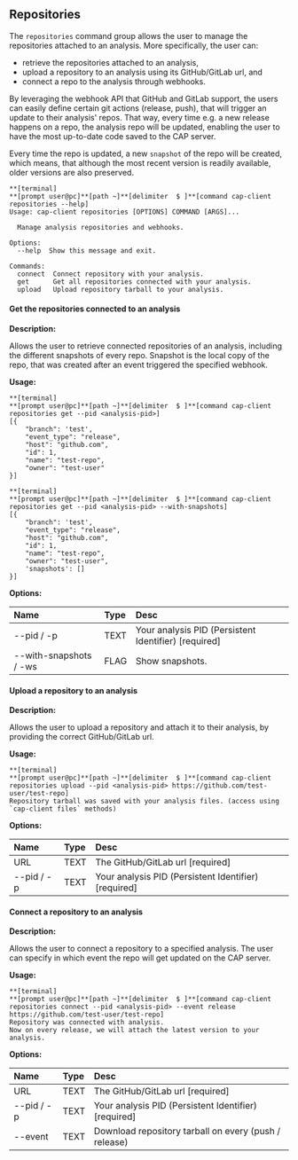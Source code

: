 ## Repositories

The `repositories` command group allows the user to manage the repositories attached to an analysis. More specifically, the user can:

- retrieve the repositories attached to an analysis,
- upload a repository to an analysis using its GitHub/GitLab url, and
- connect a repo to the analysis through webhooks.

By leveraging the webhook API that GitHub and GitLab support, the users can easily define certain git actions (release, push), that will trigger an update to their analysis' repos. That way, every time e.g. a new release happens on a repo, the analysis repo will be updated, enabling the user to have the most up-to-date code saved to the CAP server.

Every time the repo is updated, a new `snapshot` of the repo will be created, which means, that although the most recent version is readily available, older versions are also preserved.

```
**[terminal]
**[prompt user@pc]**[path ~]**[delimiter  $ ]**[command cap-client repositories --help]
Usage: cap-client repositories [OPTIONS] COMMAND [ARGS]...

  Manage analysis repositories and webhooks.

Options:
  --help  Show this message and exit.

Commands:
  connect  Connect repository with your analysis.
  get      Get all repositories connected with your analysis.
  upload   Upload repository tarball to your analysis.
```


#### Get the repositories connected to an analysis

**Description:**

Allows the user to retrieve connected repositories of an analysis, including the different snapshots of every repo. Snapshot is the local copy of the repo, that was created after an event triggered the specified webhook.

**Usage:**

```
**[terminal]
**[prompt user@pc]**[path ~]**[delimiter  $ ]**[command cap-client repositories get --pid <analysis-pid>]
[{
    "branch": 'test',
    "event_type": "release",
    "host": "github.com",
    "id": 1,
    "name": "test-repo",
    "owner": "test-user"
}]
```

```
**[terminal]
**[prompt user@pc]**[path ~]**[delimiter  $ ]**[command cap-client repositories get --pid <analysis-pid> --with-snapshots]
[{
    "branch": 'test',
    "event_type": "release",
    "host": "github.com",
    "id": 1,
    "name": "test-repo",
    "owner": "test-user",
    'snapshots': []
}]
```

**Options:**

| Name                   | Type   | Desc                                                  |
| :--------------------- | :----- | :---------------------------------------------------- |
| --pid / -p             | TEXT   | Your analysis PID (Persistent Identifier)  [required] |
| --with-snapshots / -ws | FLAG   | Show snapshots.                                       |


#### Upload a repository to an analysis

**Description:**

Allows the user to upload a repository and attach it to their analysis, by providing the correct GitHub/GitLab url.

**Usage:**

```
**[terminal]
**[prompt user@pc]**[path ~]**[delimiter  $ ]**[command cap-client repositories upload --pid <analysis-pid> https://github.com/test-user/test-repo]
Repository tarball was saved with your analysis files. (access using `cap-client files` methods)
```

**Options:**

| Name       | Type   | Desc                                                  |
| :--------- | :----- | :---------------------------------------------------- |
| URL        | TEXT   | The GitHub/GitLab url [required]                      |
| --pid / -p | TEXT   | Your analysis PID (Persistent Identifier)  [required] |


#### Connect a repository to an analysis

**Description:**

Allows the user to connect a repository to a specified analysis. The user can specify in which event the repo will get updated on the CAP server.

**Usage:**

```
**[terminal]
**[prompt user@pc]**[path ~]**[delimiter  $ ]**[command cap-client repositories connect --pid <analysis-pid> --event release https://github.com/test-user/test-repo]
Repository was connected with analysis.
Now on every release, we will attach the latest version to your analysis.
```

**Options:**

| Name       | Type   | Desc                                                  |
| :--------- | :----- | :---------------------------------------------------- |
| URL        | TEXT   | The GitHub/GitLab url [required]                      |
| --pid / -p | TEXT   | Your analysis PID (Persistent Identifier)  [required] |
| --event    | TEXT   | Download repository tarball on every (push / release) |

